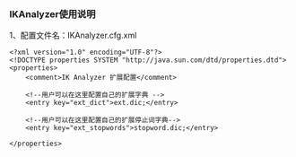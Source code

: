 ### IKAnalyzer使用说明   

1、配置文件名：IKAnalyzer.cfg.xml  

```
<?xml version="1.0" encoding="UTF-8"?>
<!DOCTYPE properties SYSTEM "http://java.sun.com/dtd/properties.dtd">  
<properties>  
	<comment>IK Analyzer 扩展配置</comment>

	<!--用户可以在这里配置自己的扩展字典 -->
	<entry key="ext_dict">ext.dic;</entry> 
	
	<!--用户可以在这里配置自己的扩展停止词字典-->
	<entry key="ext_stopwords">stopword.dic;</entry> 
	
</properties>

```